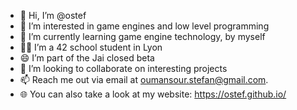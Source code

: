 - 👋 Hi, I’m @ostef
- 👀 I’m interested in game engines and low level programming
- 🌱 I’m currently learning game engine technology, by myself
- 👨‍🎓 I’m a 42 school student in Lyon
- 😄 I’m part of the Jai closed beta
- 💞️ I’m looking to collaborate on interesting projects
- 📫 Reach me out via email at oumansour.stefan@gmail.com.
- 🌐 You can also take a look at my website: https://ostef.github.io/

<!---
ostef/ostef is a ✨ special ✨ repository because its `README.md` (this file) appears on your GitHub profile.
You can click the Preview link to take a look at your changes.
--->
